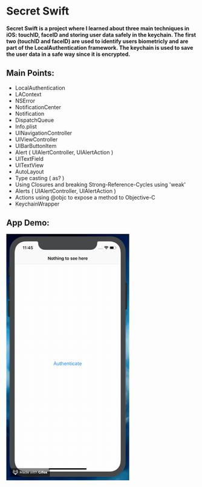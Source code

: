 # Secret Swift

#### Secret Swift is a project where I learned about three main techniques in iOS: touchID, faceID and storing user data safely in the keychain. The first two (touchID and faceID) are used to identify users biometricly and are part of the LocalAuthentication framework. The keychain is used to save the user data in a safe way since it is encrypted.


## Main Points:

* LocalAuthentication
* LAContext
* NSError
* NotificationCenter
* Notification
* DispatchQueue
* Info.plist
* UINavigationController
* UIViewController
* UIBarButtonItem
* Alert ( UIAlertController, UIAlertAction )
* UITextField
* UITextView
* AutoLayout
* Type casting ( as? )
* Using Closures and breaking Strong-Reference-Cycles using 'weak'
* Alerts ( UIAlertController, UIAlertAction )
* Actions using @objc to expose a method to Objective-C
* KeychainWrapper


## App Demo:

<img src="demo.gif?raw=true" width="325px" height="650">
